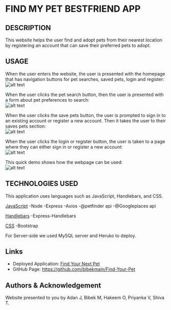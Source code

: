 # FIND MY PET BESTFRIEND APP

## DESCRIPTION
This website helps the user find and adopt pets from their nearest location by registering an account that can save their preferred pets to adopt. 

## USAGE 
When the user enters the website, the user is presented with the homepage that has navigation buttons for pet searches, saved pets, login and register:  
![alt text](https://github.com/bibekmain/Find-Your-Pet/blob/acd9497f527893ce820536018ac4318a9bb42066/public/images/SS1.png)

When the user clicks the pet search button, then the user is presented with a form about pet preferences to search:  
![alt text](https://github.com/bibekmain/Find-Your-Pet/blob/acd9497f527893ce820536018ac4318a9bb42066/public/images/SS2.png)

When the user clicks the save pets button, the user is prompted to sign in to an existing account or register a new account. Then it takes the user to their saves pets section:  
![alt text](https://github.com/bibekmain/Find-Your-Pet/blob/acd9497f527893ce820536018ac4318a9bb42066/public/images/SS4.png)

When the user clicks the login or register button, the user is taken to a page where they can either sign in or register a new account:  
![alt text](https://github.com/bibekmain/Find-Your-Pet/blob/acd9497f527893ce820536018ac4318a9bb42066/public/images/SS3.png)

This quick demo shows how the webpage can be used:  
![alt text]()

## TECHNOLOGIES USED
This application uses languages such as JavaScript, Handlebars, and CSS.  

<ins>JavaScript</ins>
-Node
-Express
-Axios
-@petfinder api
-@Googleplaces api

<ins>Handlebars</ins>
-Express-Handlebars

<ins>CSS</ins>
-Bootstrap 

For Server-side we used MySQL server and Heruko to deploy. 

## Links
* Deployed Application: [Find Your Next Pet](https://find-your-pet-f291172b2d8b.herokuapp.com/)
* GitHub Page: https://github.com/bibekmain/Find-Your-Pet

## Authors & Acknowledgement
Website presented to you by Adan J, Bibek M, Hakeem O, Priyanka V, Shiva T.
